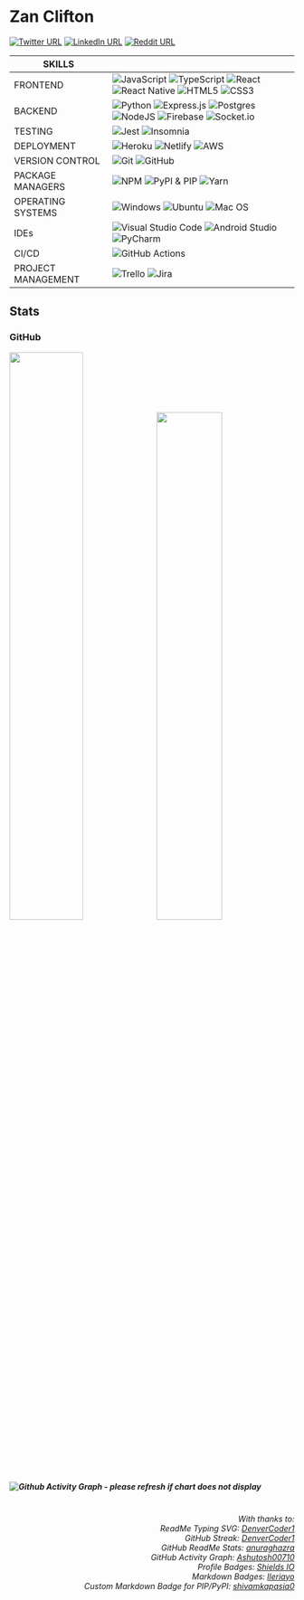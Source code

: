 <!-- https://github.com/anuraghazra/github-readme-stats -->

# Zan Clifton

<!-- <a href="https://github.com/ZanClifton/100-days-of-code"><img src="https://github.com/ZanClifton/100-days-of-code/blob/main/images/100-days-code.png" width=250px align=right alt="100 Days of Code"/></a> -->

[![Twitter URL](https://img.shields.io/badge/Twitter-%231DA1F2.svg?style=for-the-badge&logo=twitter&logoColor=white&style=social)](https://twitter.com/ZanClifton)
[![LinkedIn URL](https://img.shields.io/badge/LinkedIn-0077B5?style=for-the-badge&logo=linkedin&logoColor=white&style=social)](https://linkedin.com/zan-clifton-a87775232/) 
[![Reddit URL](https://img.shields.io/badge/Reddit-%23FF4500.svg?style=for-the-badge&logo=Reddit&logoColor=white&style=social)](https://www.reddit.com/user/ShrellaJS/)

<!-- ![Typing SVG](https://readme-typing-svg-79.herokuapp.com?color=B444F7&lines=Hi%2C+I'm+Zan+Clifton;Software+Developer;Frontend+%7C+TYPESCRIPT,+REACT;Backend+%7C+PYTHON,+POSTGRES;TDD+%7C+JEST) -->

| SKILLS             |                                         |
|--------------------|-----------------------------------------|
| FRONTEND           | ![JavaScript](https://img.shields.io/badge/javascript-%23323330.svg?style=for-the-badge&logo=javascript&logoColor=%23F7DF1E) ![TypeScript](https://img.shields.io/badge/typescript-%23007ACC.svg?style=for-the-badge&logo=typescript&logoColor=white) ![React](https://img.shields.io/badge/react-%2320232a.svg?style=for-the-badge&logo=react&logoColor=%2361DAFB) 	![React Native](https://img.shields.io/badge/react_native-%2320232a.svg?style=for-the-badge&logo=react&logoColor=%2361DAFB) ![HTML5](https://img.shields.io/badge/html5-%23E34F26.svg?style=for-the-badge&logo=html5&logoColor=white) ![CSS3](https://img.shields.io/badge/css3-%231572B6.svg?style=for-the-badge&logo=css3&logoColor=white)                                       |
| BACKEND            | ![Python](https://img.shields.io/badge/python-3670A0?style=for-the-badge&logo=python&logoColor=ffdd54) ![Express.js](https://img.shields.io/badge/express.js-%23404d59.svg?style=for-the-badge&logo=express&logoColor=%2361DAFB) ![Postgres](https://img.shields.io/badge/postgres-%23316192.svg?style=for-the-badge&logo=postgresql&logoColor=white) ![NodeJS](https://img.shields.io/badge/node.js-6DA55F?style=for-the-badge&logo=node.js&logoColor=white) ![Firebase](https://img.shields.io/badge/firebase-%23039BE5.svg?style=for-the-badge&logo=firebase) ![Socket.io](https://img.shields.io/badge/Socket.io-black?style=for-the-badge&logo=socket.io&badgeColor=010101)                                    |
| TESTING            | ![Jest](https://img.shields.io/badge/-jest-%23C21325?style=for-the-badge&logo=jest&logoColor=white) ![Insomnia](https://img.shields.io/badge/Insomnia-black?style=for-the-badge&logo=insomnia&logoColor=5849BE)                                     |
| DEPLOYMENT         | ![Heroku](https://img.shields.io/badge/heroku-%23430098.svg?style=for-the-badge&logo=heroku&logoColor=white) ![Netlify](https://img.shields.io/badge/netlify-%23000000.svg?style=for-the-badge&logo=netlify&logoColor=#00C7B7) ![AWS](https://img.shields.io/badge/AWS-%23FF9900.svg?style=for-the-badge&logo=amazon-aws&logoColor=white)                                    |
| VERSION CONTROL    | ![Git](https://img.shields.io/badge/git-%23F05033.svg?style=for-the-badge&logo=git&logoColor=white) ![GitHub](https://img.shields.io/badge/github-%23121011.svg?style=for-the-badge&logo=github&logoColor=white)                                      |
| PACKAGE MANAGERS   | ![NPM](https://img.shields.io/badge/NPM-%23000000.svg?style=for-the-badge&logo=npm&logoColor=white) ![PyPI & PIP](https://img.shields.io/badge/PIP_%7C%20PYPI-100000?style=for-the-badge&logo=PYPI&logoColor=FFD242&labelColor=3675A9&color=3675A9) ![Yarn](https://img.shields.io/badge/yarn-%232C8EBB.svg?style=for-the-badge&logo=yarn&logoColor=white)
| OPERATING SYSTEMS  | ![Windows](https://img.shields.io/badge/Windows-0078D6?style=for-the-badge&logo=windows&logoColor=white) ![Ubuntu](https://img.shields.io/badge/Ubuntu-E95420?style=for-the-badge&logo=ubuntu&logoColor=white) ![Mac OS](https://img.shields.io/badge/mac%20os-000000?style=for-the-badge&logo=macos&logoColor=F0F0F0) |
| IDEs               | ![Visual Studio Code](https://img.shields.io/badge/Visual%20Studio%20Code-0078d7.svg?style=for-the-badge&logo=visual-studio-code&logoColor=white) ![Android Studio](https://img.shields.io/badge/Android%20Studio-3DDC84.svg?style=for-the-badge&logo=android-studio&logoColor=white) ![PyCharm](https://img.shields.io/badge/pycharm-143?style=for-the-badge&logo=pycharm&logoColor=black&color=black&labelColor=green) |
| CI/CD              | ![GitHub Actions](https://img.shields.io/badge/github%20actions-%232671E5.svg?style=for-the-badge&logo=githubactions&logoColor=white) |
| PROJECT MANAGEMENT | ![Trello](https://img.shields.io/badge/Trello-%23026AA7.svg?style=for-the-badge&logo=Trello&logoColor=white) ![Jira](https://img.shields.io/badge/jira-%230A0FFF.svg?style=for-the-badge&logo=jira&logoColor=white) |

## Stats

### GitHub

<p align="left">
  <img width="50.75%" src="https://streak-stats.demolab.com?user=ZanClifton&theme=highcontrast&date_format=M%20j%5B%2C%20Y%5D">
  <img width="48%" src="https://github-readme-stats.vercel.app/api?username=ZanClifton&show_icons=true&theme=highcontrast">
</p>

##### ![Github Activity Graph - please refresh if chart does not display](https://github-readme-activity-graph.cyclic.app/graph?username=ZanClifton&custom_title=Zan%20Clifton's%20GitHub%20Contribution%20Graph&theme=react-dark)

<!-- ### CodeWars

[![CodeWars](https://www.codewars.com/users/ZanClifton/badges/large)](https://www.codewars.com/users/ZanClifton) -->

#

<div align=right>
  <h6>With thanks to:
  <br>ReadMe Typing SVG: <a href="https://git.io/typing-svg">DenverCoder1</a>
  <br>GitHub Streak: <a href="https://git.io/streak-stats">DenverCoder1</a>
  <br>GitHub ReadMe Stats: <a href="https://github.com/anuraghazra/github-readme-stats">anuraghazra</a>
  <br>GitHub Activity Graph: <a href="https://github.com/Ashutosh00710/github-readme-activity-graph">Ashutosh00710</a>
  <br>Profile Badges: <a href="https://shields.io/">Shields IO</a>
  <br>Markdown Badges: <a href="https://github.com/Ileriayo/markdown-badges">Ileriayo</a>
  <br>Custom Markdown Badge for PIP/PyPI: <a href="https://github.com/shivamkapasia0/Github-Badge-Generator">shivamkapasia0</a></h6>

</div>
